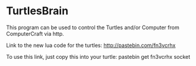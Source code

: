 # TurtlesBrain
This program can be used to control the Turtles and/or Computer from ComputerCraft via http.

Link to the new lua code for the turtles: http://pastebin.com/fn3vcrhx

To use this link, just copy this into your turtle: pastebin get fn3vcrhx socket
